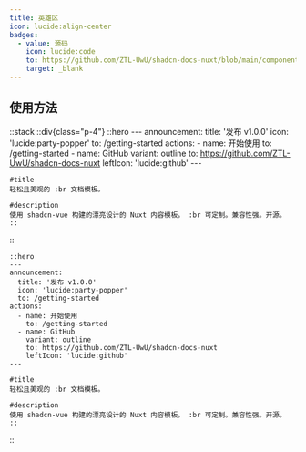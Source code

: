 ```yaml
---
title: 英雄区
icon: lucide:align-center
badges:
  - value: 源码
    icon: lucide:code
    to: https://github.com/ZTL-UwU/shadcn-docs-nuxt/blob/main/components/content/Hero.vue
    target: _blank
---
```


## 使用方法

::stack
  ::div{class="p-4"}
    ::hero
    ---
    announcement:
      title: '发布 v1.0.0'
      icon: 'lucide:party-popper'
      to: /getting-started
    actions:
      - name: 开始使用
        to: /getting-started
      - name: GitHub
        variant: outline
        to: https://github.com/ZTL-UwU/shadcn-docs-nuxt
        leftIcon: 'lucide:github'
    ---

    #title
    轻松且美观的 :br 文档模板。

    #description
    使用 shadcn-vue 构建的漂亮设计的 Nuxt 内容模板。 :br 可定制。兼容性强。开源。
    ::
  ::
  ```mdc
  ::hero
  ---
  announcement:
    title: '发布 v1.0.0'
    icon: 'lucide:party-popper'
    to: /getting-started
  actions:
    - name: 开始使用
      to: /getting-started
    - name: GitHub
      variant: outline
      to: https://github.com/ZTL-UwU/shadcn-docs-nuxt
      leftIcon: 'lucide:github'
  ---

  #title
  轻松且美观的 :br 文档模板。

  #description
  使用 shadcn-vue 构建的漂亮设计的 Nuxt 内容模板。 :br 可定制。兼容性强。开源。
  ::
  ```
:: 